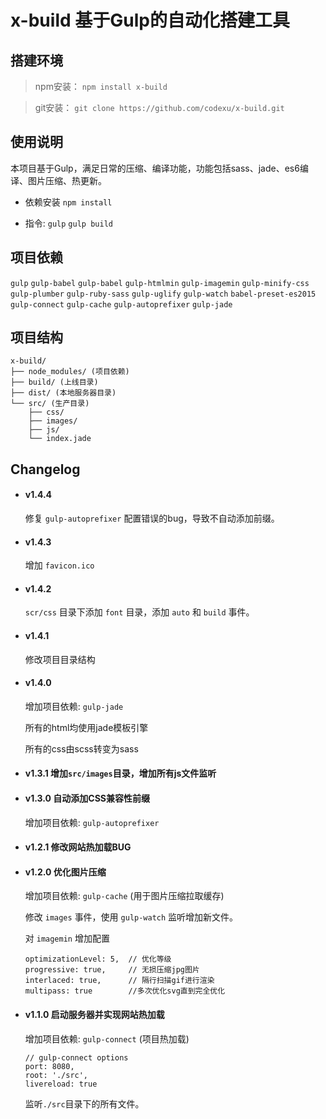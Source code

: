 # x-build 基于Gulp的自动化搭建工具

## 搭建环境

> npm安装： `npm install x-build`

> git安装： `git clone https://github.com/codexu/x-build.git`

## 使用说明

本项目基于Gulp，满足日常的压缩、编译功能，功能包括sass、jade、es6编译、图片压缩、热更新。

- 依赖安装 `npm install`

- 指令: `gulp` `gulp build`

## 项目依赖

`gulp` `gulp-babel` `gulp-babel` `gulp-htmlmin` `gulp-imagemin` `gulp-minify-css` `gulp-plumber` `gulp-ruby-sass` `gulp-uglify` `gulp-watch` `babel-preset-es2015` `gulp-connect` `gulp-cache` `gulp-autoprefixer` `gulp-jade`

## 项目结构

```
x-build/
├── node_modules/ (项目依赖)
├── build/ (上线目录)
├── dist/ (本地服务器目录)
└── src/ (生产目录)
    ├── css/
    ├── images/
    ├── js/
    └── index.jade
```


## Changelog

- #### v1.4.4

  修复 `gulp-autoprefixer` 配置错误的bug，导致不自动添加前缀。

- #### v1.4.3

  增加 `favicon.ico`

- #### v1.4.2

  `scr/css` 目录下添加 `font` 目录，添加 `auto` 和 `build` 事件。

- #### v1.4.1

  修改项目目录结构

- #### v1.4.0

  增加项目依赖: `gulp-jade`

  所有的html均使用jade模板引擎

  所有的css由scss转变为sass

- #### v1.3.1  增加`src/images`目录，增加所有js文件监听

- #### v1.3.0  自动添加CSS兼容性前缀

  增加项目依赖: `gulp-autoprefixer`

- #### v1.2.1  修改网站热加载BUG

- #### v1.2.0  优化图片压缩

  增加项目依赖: `gulp-cache` (用于图片压缩拉取缓存)

  修改 `images` 事件，使用 `gulp-watch` 监听增加新文件。

  对 `imagemin` 增加配置

  ```
  optimizationLevel: 5,  // 优化等级
  progressive: true,     // 无损压缩jpg图片
  interlaced: true,      // 隔行扫描gif进行渲染
  multipass: true        //多次优化svg直到完全优化
  ```

- #### v1.1.0  启动服务器并实现网站热加载

  增加项目依赖: `gulp-connect` (项目热加载)

  ```
  // gulp-connect options
  port: 8080,
  root: './src',
  livereload: true
  ```

  监听`./src`目录下的所有文件。
